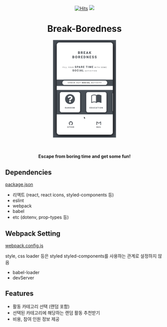 <div align=center>

[![Hits](https://hits.seeyoufarm.com/api/count/incr/badge.svg?url=https%3A%2F%2Fgithub.com%2Fdooyeong20%2FBreak-Boredness&count_bg=%2379C83D&title_bg=%23555555&icon=&icon_color=%23E7E7E7&title=hits&edge_flat=false)](https://hits.seeyoufarm.com) ![](https://img.shields.io/github/languages/top/dooyeong20/break-boredness)

<h1> Break-Boredness </h1>

<img src="./img/main.gif" width=200>

</br> </br>
<b>Escape from boring time and get some fun! </b>

</div>

## Dependencies

[package.json](./package.json)

- 리액트 (react, react icons, styled-components 등)
- eslint
- webpack
- babel
- etc (dotenv, prop-types 등)

## Webpack Setting

[webpack.config.js](./config/webpack.config.js)

style, css loader 등은 styled styled-components를 사용하는 관계로 설정하지 않음

- babel-loader
- devServer

## Features

- 활동 카테고리 선택 (랜덤 포함)
- 선택된 카테고리에 해당하는 랜덤 활동 추천받기
- 비용, 참여 인원 정보 제공
